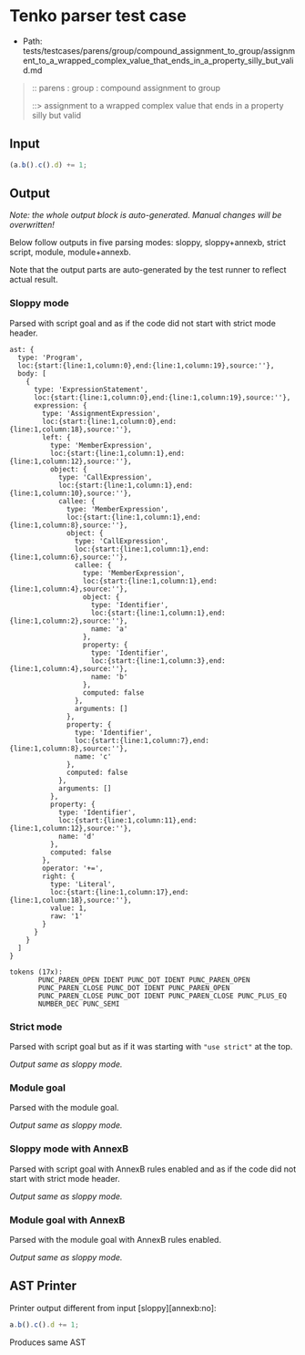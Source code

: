 # Tenko parser test case

- Path: tests/testcases/parens/group/compound_assignment_to_group/assignment_to_a_wrapped_complex_value_that_ends_in_a_property_silly_but_valid.md

> :: parens : group : compound assignment to group
>
> ::> assignment to a wrapped complex value that ends in a property silly but valid

## Input

`````js
(a.b().c().d) += 1;
`````

## Output

_Note: the whole output block is auto-generated. Manual changes will be overwritten!_

Below follow outputs in five parsing modes: sloppy, sloppy+annexb, strict script, module, module+annexb.

Note that the output parts are auto-generated by the test runner to reflect actual result.

### Sloppy mode

Parsed with script goal and as if the code did not start with strict mode header.

`````
ast: {
  type: 'Program',
  loc:{start:{line:1,column:0},end:{line:1,column:19},source:''},
  body: [
    {
      type: 'ExpressionStatement',
      loc:{start:{line:1,column:0},end:{line:1,column:19},source:''},
      expression: {
        type: 'AssignmentExpression',
        loc:{start:{line:1,column:0},end:{line:1,column:18},source:''},
        left: {
          type: 'MemberExpression',
          loc:{start:{line:1,column:1},end:{line:1,column:12},source:''},
          object: {
            type: 'CallExpression',
            loc:{start:{line:1,column:1},end:{line:1,column:10},source:''},
            callee: {
              type: 'MemberExpression',
              loc:{start:{line:1,column:1},end:{line:1,column:8},source:''},
              object: {
                type: 'CallExpression',
                loc:{start:{line:1,column:1},end:{line:1,column:6},source:''},
                callee: {
                  type: 'MemberExpression',
                  loc:{start:{line:1,column:1},end:{line:1,column:4},source:''},
                  object: {
                    type: 'Identifier',
                    loc:{start:{line:1,column:1},end:{line:1,column:2},source:''},
                    name: 'a'
                  },
                  property: {
                    type: 'Identifier',
                    loc:{start:{line:1,column:3},end:{line:1,column:4},source:''},
                    name: 'b'
                  },
                  computed: false
                },
                arguments: []
              },
              property: {
                type: 'Identifier',
                loc:{start:{line:1,column:7},end:{line:1,column:8},source:''},
                name: 'c'
              },
              computed: false
            },
            arguments: []
          },
          property: {
            type: 'Identifier',
            loc:{start:{line:1,column:11},end:{line:1,column:12},source:''},
            name: 'd'
          },
          computed: false
        },
        operator: '+=',
        right: {
          type: 'Literal',
          loc:{start:{line:1,column:17},end:{line:1,column:18},source:''},
          value: 1,
          raw: '1'
        }
      }
    }
  ]
}

tokens (17x):
       PUNC_PAREN_OPEN IDENT PUNC_DOT IDENT PUNC_PAREN_OPEN
       PUNC_PAREN_CLOSE PUNC_DOT IDENT PUNC_PAREN_OPEN
       PUNC_PAREN_CLOSE PUNC_DOT IDENT PUNC_PAREN_CLOSE PUNC_PLUS_EQ
       NUMBER_DEC PUNC_SEMI
`````

### Strict mode

Parsed with script goal but as if it was starting with `"use strict"` at the top.

_Output same as sloppy mode._

### Module goal

Parsed with the module goal.

_Output same as sloppy mode._

### Sloppy mode with AnnexB

Parsed with script goal with AnnexB rules enabled and as if the code did not start with strict mode header.

_Output same as sloppy mode._

### Module goal with AnnexB

Parsed with the module goal with AnnexB rules enabled.

_Output same as sloppy mode._

## AST Printer

Printer output different from input [sloppy][annexb:no]:

````js
a.b().c().d += 1;
````

Produces same AST
